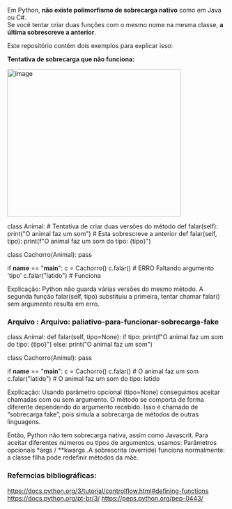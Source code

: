 Em Python, **não existe polimorfismo de sobrecarga nativo** como em Java ou C#.  
Se você tentar criar duas funções com o mesmo nome na mesma classe, **a última sobrescreve a anterior**.  

Este repositório contém dois exemplos para explicar isso:

**Tentativa de sobrecarga que não funciona:**

<img width="398" height="339" alt="image" src="https://github.com/user-attachments/assets/ea765be5-1abc-4618-b5d6-96c3689e7cef" />


class Animal:
    # Tentativa de criar duas versões do método
    def falar(self):
        print("O animal faz um som")
    # Esta sobrescreve a anterior
    def falar(self, tipo):
        print(f"O animal faz um som do tipo: {tipo}")

class Cachorro(Animal):
    pass

if __name__ == "__main__":
    c = Cachorro()
    c.falar()           # ERRO Faltando argumento 'tipo'
    c.falar("latido")   # Funciona


Explicação:  Python não guarda várias versões do mesmo método.
A segunda função falar(self, tipo) substituiu a primeira, tentar chamar falar() sem argumento resulta em erro.




### Arquivo : Arquivo: paliativo-para-funcionar-sobrecarga-fake ##

class Animal:
    def falar(self, tipo=None):
        if tipo:
            print(f"O animal faz um som do tipo: {tipo}")
        else:
            print("O animal faz um som")

class Cachorro(Animal):
    pass

if __name__ == "__main__":
    c = Cachorro()
    c.falar()           # O animal faz um som
    c.falar("latido")   # O animal faz um som do tipo: latido



Explicação: 
Usando parâmetro opcional (tipo=None) conseguimos aceitar chamadas com ou sem argumento.
O método se comporta de forma diferente dependendo do argumento recebido.
Isso é chamado de “sobrecarga fake”, pois simula a sobrecarga de métodos de outras linguagens.


Então, Python não tem sobrecarga nativa, assim como Javascrit. Para aceitar diferentes números ou tipos de argumentos, usamos:
Parâmetros opcionais *args / **kwargs .A sobrescrita (override) funciona normalmente: a classe filha pode redefinir métodos da mãe.



### Referncias bibliográficas: ##

https://docs.python.org/3/tutorial/controlflow.html#defining-functions 
https://docs.python.org/pt-br/3/
https://peps.python.org/pep-0443/

